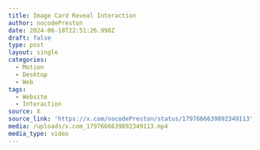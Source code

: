 ```yaml
---
title: Image Card Reveal Interaction
author: nocodePreston
date: 2024-06-18T22:51:26.998Z
draft: false
type: post
layout: single
categories:
  - Motion
  - Desktop
  - Web
tags:
  - Website
  - Interaction
source: X
source_link: 'https://x.com/nocodePreston/status/1797666639892349113'
media: /uploads/x.com_1797666639892349113.mp4
media_type: video
---
```


